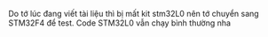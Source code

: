 Do tớ lúc đang viết tài liệu thì bị mất kit stm32L0 nên tớ chuyển sang STM32F4 để test.
Code STM32L0 vẫn chạy bình thường nha
